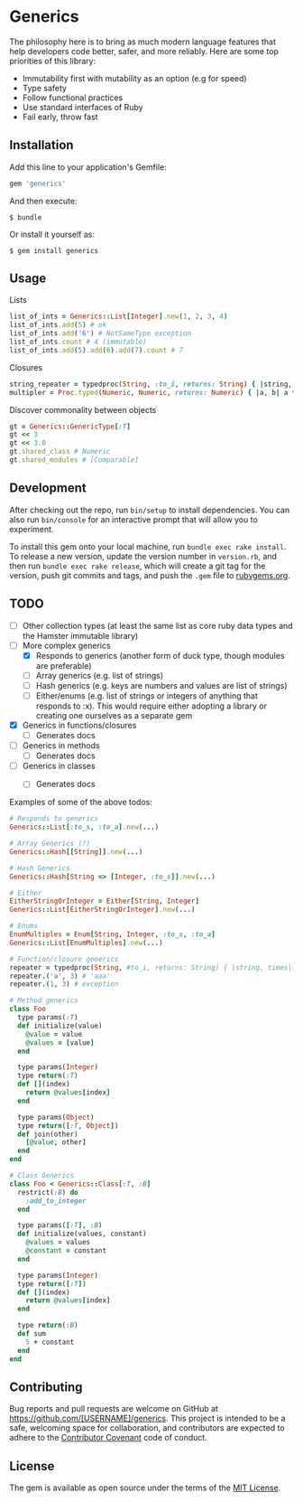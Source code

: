 # Generics

The philosophy here is to bring as much modern language features that help developers code better, safer, and more reliably. Here are some top priorities of this library:

- Immutability first with mutability as an option (e.g for speed)
- Type safety
- Follow functional practices
- Use standard interfaces of Ruby
- Fail early, throw fast

## Installation

Add this line to your application's Gemfile:

```ruby
gem 'generics'
```

And then execute:

    $ bundle

Or install it yourself as:

    $ gem install generics

## Usage

Lists
```ruby
list_of_ints = Generics::List[Integer].new(1, 2, 3, 4)
list_of_ints.add(5) # ok
list_of_ints.add('6') # NotSameType exception
list_of_ints.count # 4 (immutable)
list_of_ints.add(5).add(6).add(7).count # 7
```

Closures
```ruby
string_repeater = typedproc(String, :to_i, returns: String) { |string, repeat| string * repeat.to_i }
multipler = Proc.typed(Numeric, Numeric, returns: Numeric) { |a, b| a * b }
```

Discover commonality between objects
```ruby
gt = Generics::GenericType[:T]
gt << 3
gt << 3.0
gt.shared_class # Numeric
gt.shared_modules # [Comparable]
```

## Development

After checking out the repo, run `bin/setup` to install dependencies. You can also run `bin/console` for an interactive prompt that will allow you to experiment.

To install this gem onto your local machine, run `bundle exec rake install`. To release a new version, update the version number in `version.rb`, and then run `bundle exec rake release`, which will create a git tag for the version, push git commits and tags, and push the `.gem` file to [rubygems.org](https://rubygems.org).

## TODO

- [ ] Other collection types (at least the same list as core ruby data types and the Hamster immutable library)
- [ ] More complex generics
  - [x] Responds to generics (another form of duck type, though modules are preferable)
  - [ ] Array generics (e.g. list of strings)
  - [ ] Hash generics (e.g. keys are numbers and values are list of strings)
  - [ ] Either/enums (e.g. list of strings or integers of anything that responds to :x). This would require either adopting a library or creating one ourselves as a separate gem
- [x] Generics in functions/closures
  - [ ] Generates docs
- [ ] Generics in methods
  - [ ] Generates docs
- [ ] Generics in classes
  - [ ] Generates docs


Examples of some of the above todos:

```ruby
# Responds to generics
Generics::List[:to_s, :to_a].new(...)

# Array Generics (?)
Generics::Hash[[String]].new(...)

# Hash Generics
Generics::Hash[String => [Integer, :to_s]].new(...)

# Either
EitherStringOrInteger = Either[String, Integer]
Generics::List[EitherStringOrInteger].new(...)

# Enums
EnumMultiples = Enum[String, Integer, :to_s, :to_a]
Generics::List[EnumMultiples].new(...)

# Function/closure generics
repeater = typedproc(String, #to_i, returns: String) { |string, times| string * times.to_i }
repeater.('a', 3) # 'aaa'
repeater.(1, 3) # exception

# Method generics
class Foo
  type params(:T)
  def initialize(value)
    @value = value
    @values = [value]
  end

  type params(Integer)
  type return(:T)
  def [](index)
    return @values[index]
  end

  type params(Object)
  type return([:T, Object])
  def join(other)
    [@value, other]
  end
end

# Class Generics
class Foo < Generics::Class[:T, :B]
  restrict(:B) do
    :add_to_integer
  end

  type params([:T], :B)
  def initialize(values, constant)
    @values = values
    @constant = constant
  end

  type params(Integer)
  type return([:T])
  def [](index)
    return @values[index]
  end

  type return(:B)
  def sum
    5 + constant
  end
end
```

## Contributing

Bug reports and pull requests are welcome on GitHub at https://github.com/[USERNAME]/generics. This project is intended to be a safe, welcoming space for collaboration, and contributors are expected to adhere to the [Contributor Covenant](http://contributor-covenant.org) code of conduct.


## License

The gem is available as open source under the terms of the [MIT License](http://opensource.org/licenses/MIT).

